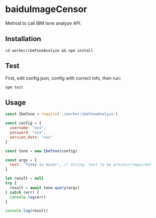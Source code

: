# baiduImageCensor
Method to call IBM tone analyze API.
## Installation
~~~shell
cd worker/ibmToneAnalyze && npm install
~~~
## Test
First, edit config.json, config with correct info, then run:
~~~
npm test
~~~
## Usage
~~~javascript
const IbmTone = require('./worker/ibmToneAnalyze')

const config = {
  username: "xxx",
  password: "xxx",
  version_date: "xxx"
}

const tone = new IbmTone(config)

const args = {
  text: 'Today is nice!', // String, text to be process(required)
}

let result = null
try {
  result = await tone.query(args)
} catch (err) {
  console.log(err)
}

console.log(result)
~~~
